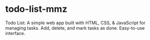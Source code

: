 # todo-list-mmz
 Todo List: A simple web app built with HTML, CSS, &amp; JavaScript for managing tasks. Add, delete, and mark tasks as done. Easy-to-use interface. 

